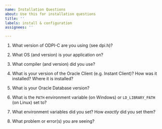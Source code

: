 ```yaml
---
name: Installation Questions
about: Use this for installation questions
title: ''
labels: install & configuration
assignees: ''

---
```


<!--

Thank you for using ODPI-C.

Do these before creating a new issue:

    If you are installing a driver like cx_Oracle, node-oracledb, godror, or any other driver that uses ODPI-C then open an issue on the driver's issue page.

    Review the user manual: https://oracle.github.io/odpi/doc/index.html

    If you have a `DPI-1047`, `DPI-1050` or `DPI-1072` error, re-review the link above.

    Google any errors.

Then please answer these questions so we can help you.

-->

1. What version of ODPI-C are you using (see dpi.h)?

2. What OS (and version) is your application on?

3. What compiler (and version) did you use?

4. What is your version of the Oracle Client (e.g. Instant Client)?  How was it installed?  Where it is installed?

5. What is your Oracle Database version?

6. What is the `PATH` environment variable (on Windows) or `LD_LIBRARY_PATH` (on Linux) set to?

7. What environment variables did you set?  How *exactly* did you set them?

8. What problem or error(s) you are seeing?
